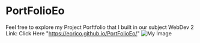 # PortFolioEo
Feel free to explore my Project Porftfolio that I built in our subject WebDev 2
Link: Click Here "https://eorico.github.io/PortFolioEo/"
![My Image](https://eorico.github.io/PersonalPortFolio/images/AMG.png)

